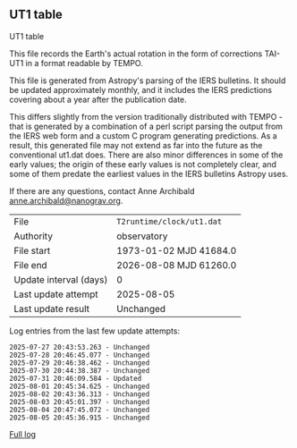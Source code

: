 
## UT1 table

UT1 table

This file records the Earth's actual rotation in the form of
corrections TAI-UT1 in a format readable by TEMPO.

This file is generated from Astropy's parsing of the IERS
bulletins. It should be updated approximately monthly, and it
includes the IERS predictions covering about a year after the
publication date.

This differs slightly from the version traditionally distributed
with TEMPO - that is generated by a combination of a perl script
parsing the output from the IERS web form and a custom C program
generating predictions. As a result, this generated file may not
extend as far into the future as the conventional ut1.dat does.
There are also minor differences in some of the early values; the
origin of these early values is not completely clear, and some of
them predate the earliest values in the IERS bulletins Astropy uses.

If there are any questions, contact Anne Archibald
<anne.archibald@nanograv.org>.

|     |     |
|:--- |:--- |
| File | `T2runtime/clock/ut1.dat` |
| Authority | observatory |
| File start | 1973-01-02 MJD 41684.0 |
| File end | 2026-08-08 MJD 61260.0 |
| Update interval (days) | 0 |
| Last update attempt | 2025-08-05 |
| Last update result | Unchanged |

Log entries from the last few update attempts:
```
2025-07-27 20:43:53.263 - Unchanged
2025-07-28 20:46:45.077 - Unchanged
2025-07-29 20:46:38.462 - Unchanged
2025-07-30 20:44:38.387 - Unchanged
2025-07-31 20:46:09.584 - Updated
2025-08-01 20:45:34.625 - Unchanged
2025-08-02 20:43:36.313 - Unchanged
2025-08-03 20:45:01.397 - Unchanged
2025-08-04 20:47:45.072 - Unchanged
2025-08-05 20:45:36.915 - Unchanged
```
[Full log](https://raw.githubusercontent.com/ipta/pulsar-clock-corrections/main/log/T2runtime/clock/ut1.dat.log)

